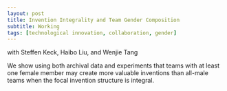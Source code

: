 ```yaml
---
layout: post
title: Invention Integrality and Team Gender Composition
subtitle: Working
tags: [technological innovation, collaboration, gender]
---
```

with Steffen Keck, Haibo Liu, and Wenjie Tang

We show using both archival data and experiments that teams with at least one female member may create more valuable inventions than all-male teams when the focal invention structure is integral. 

